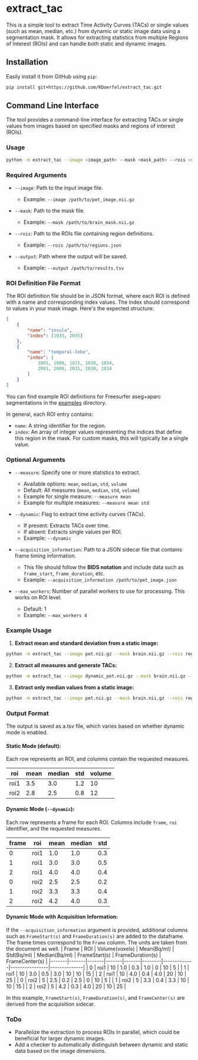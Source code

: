 
# extract_tac

This is a simple tool to extract Time Activity Curves (TACs) or single values (such as mean, median, etc.) from dynamic or static image data using a segmentation mask. It allows for extracting statistics from multiple Regions of Interest (ROIs) and can handle both static and dynamic images.

## Installation

Easily install it from GitHub using `pip`:

```bash
pip install git+https://github.com/RDoerfel/extract_tac.git
```

## Command Line Interface

The tool provides a command-line interface for extracting TACs or single values from images based on specified masks and regions of interest (ROIs).

### Usage

```bash
python -m extract_tac --image <image_path> --mask <mask_path> --rois <rois_path> --output <output_path> [options]
```

### Required Arguments

- `--image`: Path to the input image file.
  - Example: `--image /path/to/pet_image.nii.gz`

- `--mask`: Path to the mask file.
  - Example: `--mask /path/to/brain_mask.nii.gz`

- `--rois`: Path to the ROIs file containing region definitions.
  - Example: `--rois /path/to/regions.json`

- `--output`: Path where the output will be saved.
  - Example: `--output /path/to/results.tsv`

### ROI Definition File Format

The ROI definition file should be in JSON format, where each ROI is defined with a name and corresponding index values. The index should correspond to values in your mask image. Here's the expected structure:

```json
[
    {
        "name": "insula",
        "index": [1035, 2035]
    },
    {
        "name": "temporal-lobe",
        "index": [
            1001, 1009, 1015, 1030, 1034,
            2001, 2009, 2015, 2030, 2034
        ]
    }
]
```

You can find example ROI definitions for Freesurfer aseg+aparc segmentations in the [examples](./bin) directory.

In general, each ROI entry contains:
- `name`: A string identifier for the region.
- `index`: An array of integer values representing the indices that define this region in the mask. For custom masks, this will typically be a single value.

### Optional Arguments

- `--measure`: Specify one or more statistics to extract.
  - Available options: `mean`, `median`, `std`, `volume`
  - Default: All measures (`mean`, `median`, `std`, `volume`)
  - Example for single measure: `--measure mean`
  - Example for multiple measures: `--measure mean std`

- `--dynamic`: Flag to extract time activity curves (TACs).
  - If present: Extracts TACs over time.
  - If absent: Extracts single values per ROI.
  - Example: `--dynamic`

- `--acquisition_information`: Path to a JSON sidecar file that contains frame timing information.
  - This file should follow the **BIDS notation** and include data such as `frame_start`, `frame_duration`, etc.
  - Example: `--acquisition_information /path/to/pet_image.json`

- `--max_workers`: Number of parallel workers to use for processing. This works on ROI level.
  - Default: 1
  - Example: `--max_workers 4`

### Example Usage

1. **Extract mean and standard deviation from a static image:**

```bash
python -m extract_tac --image pet.nii.gz --mask brain.nii.gz --rois regions.json --output results.tsv --measure mean std
```

2. **Extract all measures and generate TACs:**

```bash
python -m extract_tac --image dynamic_pet.nii.gz --mask brain.nii.gz --rois regions.json --output tacs.tsv --dynamic
```

3. **Extract only median values from a static image:**

```bash
python -m extract_tac --image pet.nii.gz --mask brain.nii.gz --rois regions.json --output median_values.tsv --measure median
```

### Output Format

The output is saved as a.tsv file, which varies based on whether dynamic mode is enabled.

#### Static Mode (default):
Each row represents an ROI, and columns contain the requested measures.

| roi      | mean  | median | std   | volume |
|----------|-------|--------|-------|-------|
| roi1     | 3.5   | 3.0    | 1.2   | 10    |
| roi2     | 2.8   | 2.5    | 0.8   | 12    |

#### Dynamic Mode (`--dynamic`):
Each row represents a frame for each ROI. Columns include `frame`, `roi` identifier, and the requested measures.

| frame | roi   | mean  | median | std   |
|-------|-------|-------|--------|-------|
| 0     | roi1  | 1.0   | 1.0    | 0.3   |
| 1     | roi1  | 3.0   | 3.0    | 0.5   |
| 2     | roi1  | 4.0   | 4.0    | 0.4   |
| 0     | roi2  | 2.5   | 2.5    | 0.2   |
| 1     | roi2  | 3.3   | 3.3    | 0.4   |
| 2     | roi2  | 4.2   | 4.0    | 0.3   |

#### Dynamic Mode with Acquisition Information:
If the `--acquisition_information` argument is provided, additional columns such as `FrameStart(s)` and `FrameDuration(s)` are added to the dataframe. The frame times correspond to the `Frame` column. The units are taken from the document as well.
| Frame | ROI   | Volume(voxels) | Mean(Bq/ml)  | Std(Bq/ml)   | Median(Bq/ml) | FrameStart(s) | FrameDuration(s) | FrameCenter(s) |
|-------|-------|-------|-------|-------|--------|-------------|----------------|--------------|
| 0     | roi1  | 10    | 1.0   | 0.3   | 1.0    | 0           | 10             | 5            |
| 1     | roi1  | 10    | 3.0   | 0.5   | 3.0    | 10          | 10             | 15           |
| 2     | roi1  | 10    | 4.0   | 0.4   | 4.0    | 20          | 10             | 25           |
| 0     | roi2  | 5     | 2.5   | 0.2   | 2.5    | 0           | 10             | 5            |
| 1     | roi2  | 5     | 3.3   | 0.4   | 3.3    | 10          | 10             | 15           |
| 2     | roi2  | 5     | 4.2   | 0.3   | 4.0    | 20          | 10             | 25           |


In this example, `FrameStart(s)`, `FrameDuration(s)`, and `FrameCenter(s)` are derived from the acquisition sidecar.

### ToDo

- Parallelize the extraction to process ROIs in parallel, which could be beneficial for larger dynamic images.
- Add a checker to automatically distinguish between dynamic and static data based on the image dimensions.
